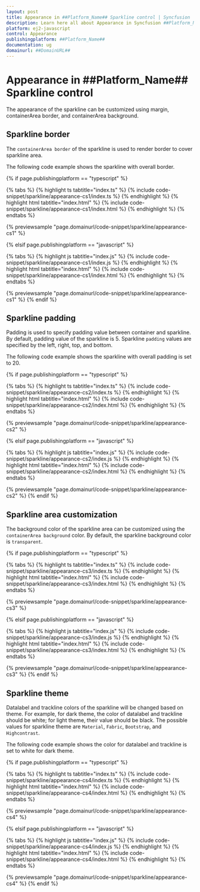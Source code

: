 ```yaml
---
layout: post
title: Appearance in ##Platform_Name## Sparkline control | Syncfusion
description: Learn here all about Appearance in Syncfusion ##Platform_Name## Sparkline control of Syncfusion Essential JS 2 and more.
platform: ej2-javascript
control: Appearance 
publishingplatform: ##Platform_Name##
documentation: ug
domainurl: ##DomainURL##
---
```


# Appearance in ##Platform_Name## Sparkline control

The appearance of the sparkline can be customized using margin, containerArea border, and containerArea background.

## Sparkline border

The `containerArea border` of the sparkline is used to render border to cover sparkline area.

The following code example shows the sparkline with overall border.

{% if page.publishingplatform == "typescript" %}

 {% tabs %}
{% highlight ts tabtitle="index.ts" %}
{% include code-snippet/sparkline/appearance-cs1/index.ts %}
{% endhighlight %}
{% highlight html tabtitle="index.html" %}
{% include code-snippet/sparkline/appearance-cs1/index.html %}
{% endhighlight %}
{% endtabs %}
        
{% previewsample "page.domainurl/code-snippet/sparkline/appearance-cs1" %}

{% elsif page.publishingplatform == "javascript" %}

{% tabs %}
{% highlight js tabtitle="index.js" %}
{% include code-snippet/sparkline/appearance-cs1/index.js %}
{% endhighlight %}
{% highlight html tabtitle="index.html" %}
{% include code-snippet/sparkline/appearance-cs1/index.html %}
{% endhighlight %}
{% endtabs %}

{% previewsample "page.domainurl/code-snippet/sparkline/appearance-cs1" %}
{% endif %}

## Sparkline padding

Padding is used to specify padding value between container and sparkline. By default, padding value of the sparkline is 5. Sparkline `padding` values are specified by the left, right, top, and bottom.

The following code example shows the sparkline with overall padding is set to 20.

{% if page.publishingplatform == "typescript" %}

 {% tabs %}
{% highlight ts tabtitle="index.ts" %}
{% include code-snippet/sparkline/appearance-cs2/index.ts %}
{% endhighlight %}
{% highlight html tabtitle="index.html" %}
{% include code-snippet/sparkline/appearance-cs2/index.html %}
{% endhighlight %}
{% endtabs %}
        
{% previewsample "page.domainurl/code-snippet/sparkline/appearance-cs2" %}

{% elsif page.publishingplatform == "javascript" %}

{% tabs %}
{% highlight js tabtitle="index.js" %}
{% include code-snippet/sparkline/appearance-cs2/index.js %}
{% endhighlight %}
{% highlight html tabtitle="index.html" %}
{% include code-snippet/sparkline/appearance-cs2/index.html %}
{% endhighlight %}
{% endtabs %}

{% previewsample "page.domainurl/code-snippet/sparkline/appearance-cs2" %}
{% endif %}

## Sparkline area customization

The background color of the sparkline area can be customized using the `containerArea background` color. By default, the sparkline background color is `transparent`.

{% if page.publishingplatform == "typescript" %}

 {% tabs %}
{% highlight ts tabtitle="index.ts" %}
{% include code-snippet/sparkline/appearance-cs3/index.ts %}
{% endhighlight %}
{% highlight html tabtitle="index.html" %}
{% include code-snippet/sparkline/appearance-cs3/index.html %}
{% endhighlight %}
{% endtabs %}
        
{% previewsample "page.domainurl/code-snippet/sparkline/appearance-cs3" %}

{% elsif page.publishingplatform == "javascript" %}

{% tabs %}
{% highlight js tabtitle="index.js" %}
{% include code-snippet/sparkline/appearance-cs3/index.js %}
{% endhighlight %}
{% highlight html tabtitle="index.html" %}
{% include code-snippet/sparkline/appearance-cs3/index.html %}
{% endhighlight %}
{% endtabs %}

{% previewsample "page.domainurl/code-snippet/sparkline/appearance-cs3" %}
{% endif %}

## Sparkline theme

Datalabel and trackline colors of the sparkline will be changed based on theme. For example, for dark theme, the color of datalabel and trackline should be white; for light theme, their value should be black. The possible values for sparkline theme are `Material`, `Fabric`, `Bootstrap`, and `Highcontrast`.

The following code example shows the color for datalabel and trackline is set to white for dark theme.

{% if page.publishingplatform == "typescript" %}

 {% tabs %}
{% highlight ts tabtitle="index.ts" %}
{% include code-snippet/sparkline/appearance-cs4/index.ts %}
{% endhighlight %}
{% highlight html tabtitle="index.html" %}
{% include code-snippet/sparkline/appearance-cs4/index.html %}
{% endhighlight %}
{% endtabs %}
        
{% previewsample "page.domainurl/code-snippet/sparkline/appearance-cs4" %}

{% elsif page.publishingplatform == "javascript" %}

{% tabs %}
{% highlight js tabtitle="index.js" %}
{% include code-snippet/sparkline/appearance-cs4/index.js %}
{% endhighlight %}
{% highlight html tabtitle="index.html" %}
{% include code-snippet/sparkline/appearance-cs4/index.html %}
{% endhighlight %}
{% endtabs %}

{% previewsample "page.domainurl/code-snippet/sparkline/appearance-cs4" %}
{% endif %}
